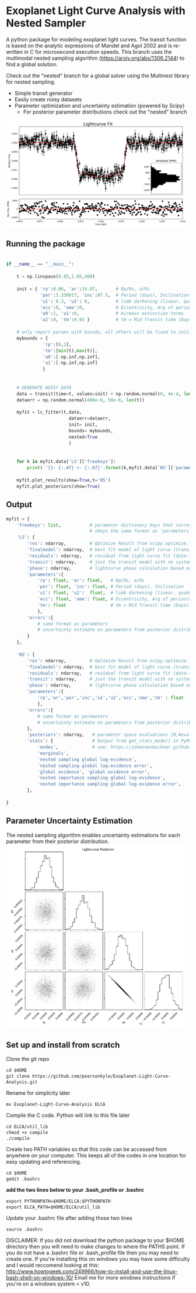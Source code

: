 # Exoplanet Light Curve Analysis with Nested Sampler

A python package for modeling exoplanet light curves. The transit function is based on the analytic expressions of Mandel and Agol 2002 and is re-written in C for microsecond execution speeds. This branch uses the mutlimodal nested sampling algorithm (https://arxiv.org/abs/1306.2144) to find a global solution. 

Check out the "nested" branch for a global solver using the Multinest library for nested sampling. 

- Simple transit generator
- Easily create noisy datasets
- Parameter optimization and uncertainty estimation (powered by Scipy)
    - For posterior parameter distributions check out the "nested" branch

![alt text](https://github.com/pearsonkyle/Exoplanet-Light-Curve-Analysis/raw/nested/lightcurve_fit.png "Light Curve Modeling")
 
## Running the package
```python

if __name__ == "__main__":

    t = np.linspace(0.85,1.05,400)

    init = { 'rp':0.06, 'ar':14.07,       # Rp/Rs, a/Rs
             'per':3.336817, 'inc':87.5,  # Period (days), Inclination
             'u1': 0.3, 'u2': 0,          # limb darkening (linear, quadratic)
             'ecc':0, 'ome':0,            # Eccentricity, Arg of periastron
             'a0':1, 'a1':0,              # Airmass extinction terms
             'a2':0, 'tm':0.95 }          # tm = Mid Transit time (Days)

    # only report params with bounds, all others will be fixed to initial value
    mybounds = {
              'rp':[0,1],
              'tm':[min(t),max(t)],
              'a0':[-np.inf,np.inf],
              'a1':[-np.inf,np.inf]
              }


    # GENERATE NOISY DATA
    data = transit(time=t, values=init) + np.random.normal(0, 4e-4, len(t))
    dataerr = np.random.normal(400e-6, 50e-6, len(t))

    myfit = lc_fitter(t,data,
                        dataerr=dataerr,
                        init= init,
                        bounds= mybounds,
                        nested=True
                        )


    for k in myfit.data['LS']['freekeys']:
        print( '{}: {:.6f} +- {:.6f}'.format(k,myfit.data['NS']['parameters'][k],myfit.data['NS']['errors'][k]) )

    myfit.plot_results(show=True,t='NS')
    myfit.plot_posteriors(show=True)
```

## Output

```python 
myfit = {
    'freekeys': list,           # parameter dictionary keys that correspond to the parameters being solved for
                                # obeys the same format as 'parameters' below
    'LS': {
        'res': ndarray,         # Optimize Result from scipy.optimize.least_squares fit
        'finalmodel': ndarray,  # best fit model of light curve (transit+detrending model)
        'residuals': ndarray,   # residual from light curve fit (data-finalmodel)
        'transit': ndarray,     # just the transit model with no system trend
        'phase': ndarray,       # lightcurve phase calculation based on fit mid transit
        'parameters':{             
            'rp': float, 'ar': float,   # Rp/Rs, a/Rs
            'per': float, 'inc': float, # Period (days), Inclination
            'u1': float, 'u2':  float,  # limb darkening (linear, quadratic)
            'ecc': float, 'ome': float, # Eccentricity, Arg of periastron
            'tm': float                 # tm = Mid Transit time (Days)
            },
        'errors':{
            # same format as parameters
            # uncertainty estimate on parameters from posterior distributions
        }               
    },

    'NS': {
        'res': ndarray,         # Optimize Result from scipy.optimize.least_squares fit
        'finalmodel': ndarray,  # best fit model of light curve (transit+detrending model)
        'residuals': ndarray,   # residual from light curve fit (data-finalmodel)
        'transit': ndarray,     # just the transit model with no system trend
        'phase': ndarray,       # lightcurve phase calculation based on fit mid transit
        'parameters':{     
            'rp','ar','per','inc','u1','u2','ecc','ome','tm' : float 
            },
        'errors':{
            # same format as parameters
            # uncertainty estimate on parameters from posterior distributions
        },
        'posteriors': ndarray,   # parameter space evaluations [N,#evals] (N=# free parameters)
        'stats': {               # Output from get_stats_mode() in PyMultiNest 
            'modes',             # see: https://johannesbuchner.github.io/PyMultiNest/pymultinest_analyse.html 
            'marginals',
            'nested sampling global log-evidence', 
            'nested sampling global log-evidence error', 
            'global evidence', 'global evidence error', 
            'nested importance sampling global log-evidence', 
            'nested importance sampling global log-evidence error',
        },                       
                                 
}
```

## Parameter Uncertainty Estimation 
The nested sampling algorithm enables uncertainty estimations for each parameter from their posterior distribution. 
![alt text](https://github.com/pearsonkyle/Exoplanet-Light-Curve-Analysis/raw/nested/lightcurve_posterior.png "Posterior Distribution")


## Set up and install from scratch

Clone the git repo
```
cd $HOME
git clone https://github.com/pearsonkyle/Exoplanet-Light-Curve-Analysis.git
```
Rename for simplicity later
```
mv Exoplanet-Light-Curve-Analysis ELCA
```
Compile the C code. Python will link to this file later
```
cd ELCA/util_lib
chmod +x compile
./compile
```
Create two PATH variables so that this code can be accessed from anywhere on your computer. This keeps all of the codes in one location for easy updating and referencing.
```
cd $HOME
gedit .bashrc
```
**add the two lines below to your .bash_profile or .bashrc**
```
export PYTHONPATH=$HOME/ELCA:$PYTHONPATH
export ELCA_PATH=$HOME/ELCA/util_lib
```
Update your .bashrc file after adding those two lines
```
source .bashrc
```
DISCLAIMER:
If you did not download the python package to your $HOME directory then you will need to make changes to where the PATHS point. If you do not have a .bashrc file or .bash_profile file then you may need to create one. If you're installing this on windows you may have some difficulty and I would reccomend looking at this: http://www.howtogeek.com/249966/how-to-install-and-use-the-linux-bash-shell-on-windows-10/ Email me for more windows instructions if you're on a windows system < v10.
